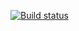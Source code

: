 [![Build status](https://ci.appveyor.com/api/projects/status/n2aqw3kee8me47fo?svg=true)](https://ci.appveyor.com/project/chaika1986/patt-1-delivery-w4hl1)
